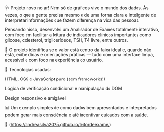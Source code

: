 🩺 Projeto novo no ar!
Nem só de gráficos vive o mundo dos dados. Às vezes, o que a gente precisa mesmo é de uma forma clara e inteligente de interpretar informações que fazem diferença na vida das pessoas.

Pensando nisso, desenvolvi um Analisador de Exames totalmente interativo, com foco em facilitar a leitura de indicadores clínicos importantes como glicose, colesterol, triglicerídeos, TSH, T4 livre, entre outros.

🧠 O projeto identifica se o valor está dentro da faixa ideal e, quando não está, exibe dicas e orientações práticas — tudo com uma interface limpa, acessível e com foco na experiência do usuário.

📌 Tecnologias usadas:

HTML, CSS e JavaScript puro (sem frameworks!)

Lógica de verificação condicional e manipulação do DOM

Design responsivo e amigável

📊 Um exemplo simples de como dados bem apresentados e interpretados podem gerar mais consciência e até incentivar cuidados com a saúde.

🔗 (https://andreasilva2025.github.io/leitordeexame/)
